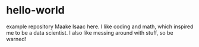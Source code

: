 # hello-world
example repository
Maake Isaac here. I like coding and math, which inspired me to be a data scientist. I also like messing around with stuff, so be warned!
